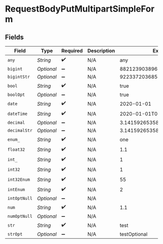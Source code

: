 # RequestBodyPutMultipartSimpleForm


## Fields

| Field                        | Type                         | Required                     | Description                  | Example                      |
| ---------------------------- | ---------------------------- | ---------------------------- | ---------------------------- | ---------------------------- |
| `any`                        | *String*                     | :heavy_check_mark:           | N/A                          | any                          |
| `bigint`                     | *Optional<String>*           | :heavy_minus_sign:           | N/A                          | 8821239038968084             |
| `bigintStr`                  | *Optional<String>*           | :heavy_minus_sign:           | N/A                          | 9223372036854775808          |
| `bool`                       | *String*                     | :heavy_check_mark:           | N/A                          | true                         |
| `boolOpt`                    | *Optional<String>*           | :heavy_minus_sign:           | N/A                          | true                         |
| `date`                       | *String*                     | :heavy_check_mark:           | N/A                          | 2020-01-01                   |
| `dateTime`                   | *String*                     | :heavy_check_mark:           | N/A                          | 2020-01-01T00:00:00.001Z     |
| `decimal`                    | *Optional<String>*           | :heavy_minus_sign:           | N/A                          | 3.141592653589793            |
| `decimalStr`                 | *Optional<String>*           | :heavy_minus_sign:           | N/A                          | 3.14159265358979344719667586 |
| `enum_`                      | *String*                     | :heavy_check_mark:           | N/A                          | one                          |
| `float32`                    | *String*                     | :heavy_check_mark:           | N/A                          | 1.1                          |
| `int_`                       | *String*                     | :heavy_check_mark:           | N/A                          | 1                            |
| `int32`                      | *String*                     | :heavy_check_mark:           | N/A                          | 1                            |
| `int32Enum`                  | *String*                     | :heavy_check_mark:           | N/A                          | 55                           |
| `intEnum`                    | *String*                     | :heavy_check_mark:           | N/A                          | 2                            |
| `intOptNull`                 | *Optional<String>*           | :heavy_minus_sign:           | N/A                          |                              |
| `num`                        | *String*                     | :heavy_check_mark:           | N/A                          | 1.1                          |
| `numOptNull`                 | *Optional<String>*           | :heavy_minus_sign:           | N/A                          |                              |
| `str`                        | *String*                     | :heavy_check_mark:           | N/A                          | test                         |
| `strOpt`                     | *Optional<String>*           | :heavy_minus_sign:           | N/A                          | testOptional                 |